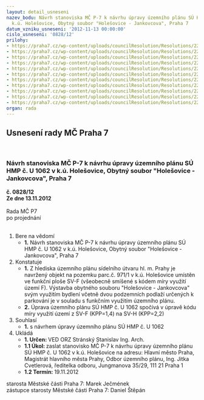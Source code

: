 ```yaml
---
layout: detail_usneseni
nazev_bodu: Návrh stanoviska MČ P-7 k návrhu úpravy územního plánu SÚ HMP č. U 1062  v
  k.ú. Holešovice, Obytný soubor "Holešovice - Jankovcova", Praha 7
datum_vzniku_usneseni: '2012-11-13 00:00:00'
cislo_usneseni: '0828/12'
prilohy:
- https://praha7.cz/wp-content/uploads/councilResolution/Resolutions/22362/58-12-centr_11.doc
- https://praha7.cz/wp-content/uploads/councilResolution/Resolutions/22362/58-12-centr_12.doc
- https://praha7.cz/wp-content/uploads/councilResolution/Resolutions/22362/58-12-centr_21.doc
- https://praha7.cz/wp-content/uploads/councilResolution/Resolutions/22362/58-12-centr_31.doc
- https://praha7.cz/wp-content/uploads/councilResolution/Resolutions/22362/58-12-centr_41.doc
- https://praha7.cz/wp-content/uploads/councilResolution/Resolutions/22362/58-12-12_09_2012.doc
- https://praha7.cz/wp-content/uploads/councilResolution/Resolutions/22362/58-12-centr_61.doc
- https://praha7.cz/wp-content/uploads/councilResolution/Resolutions/22362/58-12-centr_71380.jpg
- https://praha7.cz/wp-content/uploads/councilResolution/Resolutions/22362/58-12-centr_81381.jpg
- https://praha7.cz/wp-content/uploads/councilResolution/Resolutions/22362/58-12-centr_91382.jpg
- https://praha7.cz/wp-content/uploads/councilResolution/Resolutions/22362/58-12-centr_101383.jpg
organ: rada
---
```

<div id="ucUsn_pList" class="usn">
	<span><h2>Usnesení rady MČ Praha 7 </h2>
<br></span><div class="standBody">
<span><h3>Návrh stanoviska MČ P-7 k návrhu úpravy územního plánu SÚ HMP č. U 1062  v k.ú. Holešovice, Obytný soubor "Holešovice - Jankovcova", Praha 7</h3></span><div class="center">
		<strong>č. 0828/12</strong><br>
	</div>
<div class="center">
		<strong>Ze dne 13.11.2012</strong><br><br>
	</div>Rada MČ P7<br> po projednání<br><br><ol>
<li>Bere na vědomí<ul><li>
<strong>1.</strong> Návrh stanoviska MČ P-7 k návrhu úpravy územního plánu SÚ HMP č. U 1062  v k.ú. Holešovice, Obytný soubor "Holešovice - Jankovcova", Praha 7</li></ul>
</li>
<li>Konstatuje<ul>
<li>
<strong>1.</strong> Z hlediska územního plánu sídelního útvaru hl. m. Prahy je navržený objekt na pozemku parc.č. 971/1 v k.ú. Holešovice umístěn ve funkční ploše SV-F (všeobecně smíšené s kódem míry využití území F). Výstavba obytného souboru  "Holešovice - Jankovcova" svým využitím bydlení včetně dvou podzemních podlaží určených k parkování je v souladu s funkčním využitím územního plánu.</li>
<li>
<strong>2.</strong> Úprava územního plánu SÚ HMP č. U 1062 spočívá v úpravě kódu míry využití území z SV-F (KPP=1,4) na SV-H (KPP=2,2)</li>
</ul>
</li>
<li>Souhlasí<ul><li>
<strong>1.</strong> s návrhem úpravy územního plánu SÚ HMP č. U 1062</li></ul>
</li>
<li>Ukládá<ul>
<li>
<strong>1. Určen: </strong>VED ORZ  Stránský  Stanislav Ing. Arch.</li>
<li>
<strong>1.1 Úkol: </strong>zaslat stanovisko MČ P-7 k návrhu úpravy územního plánu SÚ HMP č. U 1062 v k.ú. Holešovice na adresu: Hlavní město Praha, Magistrát hlavního města Prahy, Odbor územního plánu, Ing. Jitka Cvetlerová, ředitelka odboru, Jungmanova 35/29, 111 21 Praha 1</li>
<li>
<strong>1.2 Termín: </strong>19.11.2012</li>
</ul>
</li>
</ol>starosta Městské části Praha 7: Marek Ječmének<br>zástupce starosty Městské části Praha 7: Daniel Štěpán 
</div>
</div>
